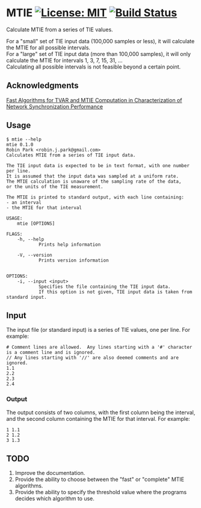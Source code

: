 # MTIE [![License: MIT](https://img.shields.io/badge/License-MIT-yellow.svg)](https://opensource.org/licenses/MIT) [![Build Status](https://travis-ci.com/robinjpark/mtie.svg?token=K5UsvTeLCfHUcRwSY7ts&branch=main)](https://travis-ci.com/github/robinjpark/mtie)

Calculate MTIE from a series of TIE values.

For a "small" set of TIE input data (100,000 samples or less), it will calculate the MTIE for all possible intervals.<br>
For a "large" set of TIE input data (more than 100,000 samples), it will only calculate the MTIE for intervals 1, 3, 7, 15, 31, ...<br>
Calculating all possible intervals is not feasible beyond a certain point.

## Acknowledgments
[Fast Algorithms for TVAR and MTIE Computation in Characterization of Network Synchronization Performance](https://citeseerx.ist.psu.edu/viewdoc/download?doi=10.1.1.10.3746&rep=rep1&type=pdf)

## Usage
```
$ mtie --help
mtie 0.1.0
Robin Park <robin.j.park@gmail.com>
Calculates MTIE from a series of TIE input data.

The TIE input data is expected to be in text format, with one number per line.
It is assumed that the input data was sampled at a uniform rate.
The MTIE calculation is unaware of the sampling rate of the data,
or the units of the TIE measurement.

The MTIE is printed to standard output, with each line containing:
- an interval
- the MTIE for that interval

USAGE:
    mtie [OPTIONS]

FLAGS:
    -h, --help
            Prints help information

    -V, --version
            Prints version information


OPTIONS:
    -i, --input <input>
            Specifies the file containing the TIE input data.
            If this option is not given, TIE input data is taken from standard input.
```

## Input

The input file (or standard input) is a series of TIE values, one per line.  For example:
```
# Comment lines are allowed.  Any lines starting with a '#' character is a comment line and is ignored.
// Any lines starting with '//' are also deemed comments and are ignored.
1.1
2.2
2.3
2.4
```

### Output
The output consists of two columns, with the first column being the interval,
and the second column containing the MTIE for that interval.  For example:
```
1 1.1
2 1.2
3 1.3
```

## TODO
1. Improve the documentation.
1. Provide the ability to choose between the "fast" or "complete" MTIE algorithms.
1. Provide the ability to specify the threshold value where the programs decides which algorithm to use.
